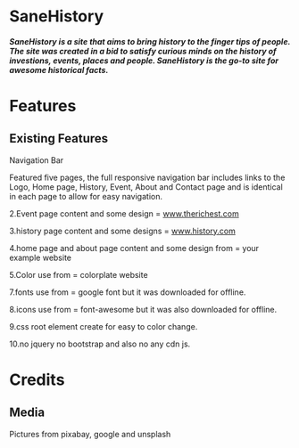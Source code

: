 # SaneHistory
##### SaneHistory is a site that aims to bring history to the finger tips of people. The site was created in a bid to satisfy curious minds on the history of investions, events, places and people. SaneHistory is the go-to site for awesome historical facts.


# Features

## Existing Features
Navigation Bar

Featured five pages, the full responsive navigation bar includes links to the Logo, Home page, History, Event, About and Contact page and is identical in each page to allow for easy navigation. 

2.Event page content and some design = www.therichest.com

3.history page content and some designs = www.history.com

4.home page and about page content and some design from = your example website

5.Color use from = colorplate website



7.fonts use from = google font but it was downloaded for offline.

8.icons use from = font-awesome but it was also downloaded for offline.

9.css root element create for easy to color change.

10.no jquery no bootstrap and also no any cdn js.

# Credits

## Media
Pictures from pixabay, google and unsplash

